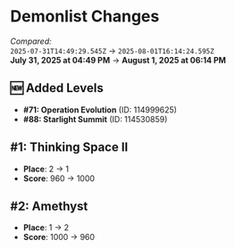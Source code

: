 # Demonlist Changes

_Compared:_<br />
`2025-07-31T14:49:29.545Z` → `2025-08-01T16:14:24.595Z`<br />
**July 31, 2025 at 04:49 PM** → **August 1, 2025 at 06:14 PM**

## 🆕 Added Levels

- **#71: Operation Evolution** (ID: 114999625)
- **#88: Starlight Summit** (ID: 114530859)

## #1: Thinking Space II

- **Place**: 2 → 1
- **Score**: 960 → 1000

## #2: Amethyst

- **Place**: 1 → 2
- **Score**: 1000 → 960

